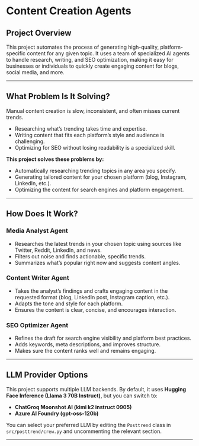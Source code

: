 # Content Creation Agents

## Project Overview

This project automates the process of generating high-quality, platform-specific content for any given topic. It uses a team of specialized AI agents to handle research, writing, and SEO optimization, making it easy for businesses or individuals to quickly create engaging content for blogs, social media, and more.

---

## What Problem Is It Solving?

Manual content creation is slow, inconsistent, and often misses current trends.

- Researching what’s trending takes time and expertise.
- Writing content that fits each platform’s style and audience is challenging.
- Optimizing for SEO without losing readability is a specialized skill.

**This project solves these problems by:**

- Automatically researching trending topics in any area you specify.
- Generating tailored content for your chosen platform (blog, Instagram, LinkedIn, etc.).
- Optimizing the content for search engines and platform engagement.

---

## How Does It Work?

### Media Analyst Agent

- Researches the latest trends in your chosen topic using sources like Twitter, Reddit, LinkedIn, and news.
- Filters out noise and finds actionable, specific trends.
- Summarizes what’s popular right now and suggests content angles.

### Content Writer Agent

- Takes the analyst’s findings and crafts engaging content in the requested format (blog, LinkedIn post, Instagram caption, etc.).
- Adapts the tone and style for each platform.
- Ensures the content is clear, concise, and encourages interaction.

### SEO Optimizer Agent

- Refines the draft for search engine visibility and platform best practices.
- Adds keywords, meta descriptions, and improves structure.
- Makes sure the content ranks well and remains engaging.

---

## LLM Provider Options

This project supports multiple LLM backends. By default, it uses **Hugging Face Inference (Llama 3 70B Instruct)**, but you can switch to:

- **ChatGroq Moonshot AI (kimi k2 instruct 0905)**
- **Azure AI Foundry (gpt-oss-120b)**

You can select your preferred LLM by editing the `Posttrend` class in `src/posttrend/crew.py` and uncommenting the relevant section.

---
